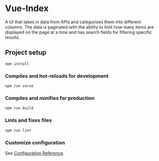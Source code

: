 # Vue-Index
A UI that takes in data from APIs and categorises them into different columns. The data is paginated with the ability to limit how many items are displayed on the page at a time and has search fields for filtering specific results.

## Project setup
```
npm install
```

### Compiles and hot-reloads for development
```
npm run serve
```

### Compiles and minifies for production
```
npm run build
```

### Lints and fixes files
```
npm run lint
```

### Customize configuration
See [Configuration Reference](https://cli.vuejs.org/config/).
